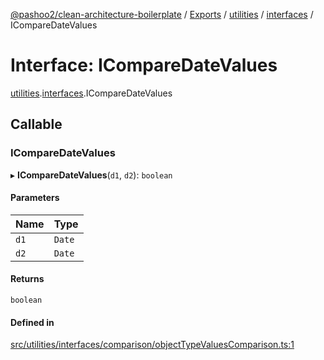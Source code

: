 [@pashoo2/clean-architecture-boilerplate](../README.md) / [Exports](../modules.md) / [utilities](../modules/utilities.md) / [interfaces](../modules/utilities.interfaces.md) / ICompareDateValues

# Interface: ICompareDateValues

[utilities](../modules/utilities.md).[interfaces](../modules/utilities.interfaces.md).ICompareDateValues

## Callable

### ICompareDateValues

▸ **ICompareDateValues**(`d1`, `d2`): `boolean`

#### Parameters

| Name | Type |
| :------ | :------ |
| `d1` | `Date` |
| `d2` | `Date` |

#### Returns

`boolean`

#### Defined in

[src/utilities/interfaces/comparison/objectTypeValuesComparison.ts:1](https://github.com/pashoo2/clean-architecture-boilerplate/blob/4202db5/src/utilities/interfaces/comparison/objectTypeValuesComparison.ts#L1)
